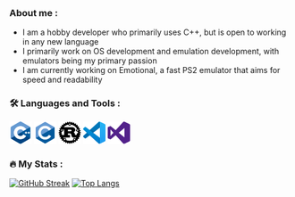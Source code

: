 <img src="https://komarev.com/ghpvc/?username=google0101-ryan&style=flat-square&color=blue" alt=""/>

### About me :
- I am a hobby developer who primarily uses C++, but is open to working in any new language
- I primarily work on OS development and emulation development, with emulators being my primary passion
- I am currently working on Emotional, a fast PS2 emulator that aims for speed and readability

### :hammer_and_wrench: Languages and Tools :
<div>
  <img src="https://github.com/devicons/devicon/blob/master/icons/cplusplus/cplusplus-original.svg" title="CPP" alt="CPP" width=40 height=40>
  <img src="https://github.com/devicons/devicon/blob/master/icons/c/c-original.svg" title="C" alt="C" width=40 height=40>
  <img src="https://github.com/devicons/devicon/blob/master/icons/rust/rust-original.svg" title="Rust" alt="Rust" width=40 height=40>
  <img src="https://github.com/devicons/devicon/blob/master/icons/vscode/vscode-original.svg" title="VSCode" alt="VSCode" width=40 height=40>
  <img src="https://github.com/devicons/devicon/blob/master/icons/visualstudio/visualstudio-plain.svg" title="Visual Studio" alt="Visual Studio" width=40 height=40>
</div>

### :fire: My Stats :
[![GitHub Streak](https://streak-stats.demolab.com/?user=google0101-ryan)](https://git.io/streak-stats)
[![Top Langs](https://github-readme-stats.vercel.app/api/top-langs/?username=google0101-ryan)](https://github.com/anuraghazra/github-readme-stats)

<!--
**google0101-ryan/google0101-ryan** is a ✨ _special_ ✨ repository because its `README.md` (this file) appears on your GitHub profile.

Here are some ideas to get you started:

- 🔭 I’m currently working on ...
- 🌱 I’m currently learning ...
- 👯 I’m looking to collaborate on ...
- 🤔 I’m looking for help with ...
- 💬 Ask me about ...
- 📫 How to reach me: ...
- 😄 Pronouns: ...
- ⚡ Fun fact: ...
-->
